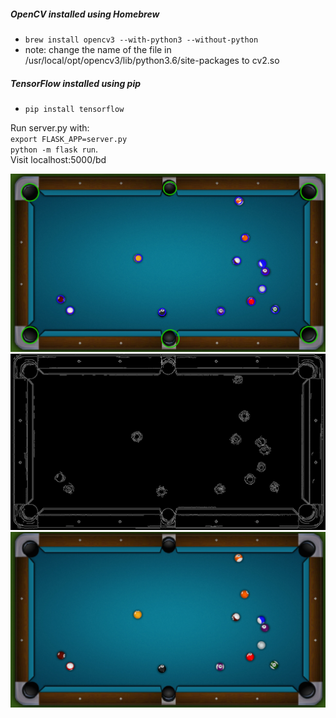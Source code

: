 ##### OpenCV installed using Homebrew
  * `brew install opencv3 --with-python3 --without-python`
  * note: change the name of the file in /usr/local/opt/opencv3/lib/python3.6/site-packages to cv2.so

##### TensorFlow installed using pip
  * `pip install tensorflow`

Run server.py with:  
`export FLASK_APP=server.py`    
`python -m flask run`.  
Visit localhost:5000/bd

![Original](Images/orig.png)
![Canny](Images/canny.png)
![After](Images/after.png)


